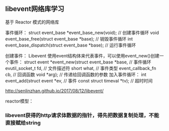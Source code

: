 ## libevent网络库学习

基于 Reactor 模式的网络库

事件循环：
    struct event_base *event_base_new(void);           // 创建事件循环
    void event_base_free(struct event_base *base);     // 销毁事件循环
    int event_base_dispatch(struct event_base *base);  // 运行事件循环

创建事件：
    Libevent 使用event结构体来代表事件，可以使用event_new()创建一个事件：
    struct event *event_new(struct event_base *base, // 事件循环
                        evutil_socket_t fd,      // 文件描述符
                        short what,              // 事件类型
                        event_callback_fn cb,    // 回调函数
                        void *arg);              // 传递给回调函数的参数
加入事件循环：
    int event_add(struct event *ev,             // 事件
              const struct timeval *tv);    // 超时时间

http://senlinzhan.github.io/2017/08/12/libevent/


reactor模型：
    
### libevent获得的http请求体数据的指针，得先把数据复制处理，不能直接赋给string
